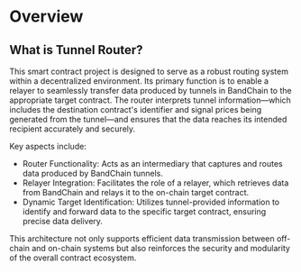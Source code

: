 # Overview

## What is Tunnel Router?

This smart contract project is designed to serve as a robust routing system within a decentralized environment. Its primary function is to enable a relayer to seamlessly transfer data produced by tunnels in BandChain to the appropriate target contract. The router interprets tunnel information—which includes the destination contract's identifier and signal prices being generated from the tunnel—and ensures that the data reaches its intended recipient accurately and securely.

Key aspects include:

- Router Functionality: Acts as an intermediary that captures and routes data produced by BandChain tunnels.
- Relayer Integration: Facilitates the role of a relayer, which retrieves data from BandChain and relays it to the on-chain target contract.
- Dynamic Target Identification: Utilizes tunnel-provided information to identify and forward data to the specific target contract, ensuring precise data delivery.

This architecture not only supports efficient data transmission between off-chain and on-chain systems but also reinforces the security and modularity of the overall contract ecosystem.
